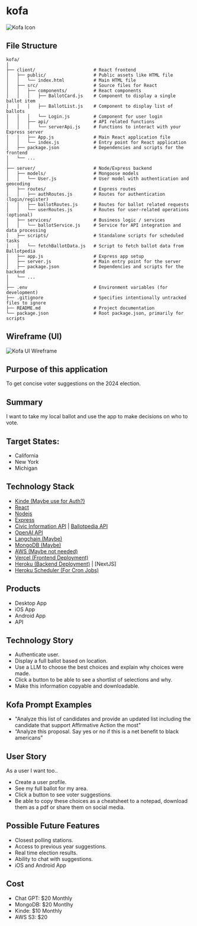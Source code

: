 # kofa
![Kofa Icon](imgs/kofa.png)




## File Structure
```
kofa/
│
├── client/                      # React frontend
│   ├── public/                  # Public assets like HTML file
│   │   └── index.html           # Main HTML file
│   ├── src/                     # Source files for React
│   │   ├── components/          # React components
│   │   │   ├── BallotCard.js    # Component to display a single ballot item
│   │   │   ├── BallotList.js    # Component to display list of ballots
│   │   │   └── Login.js         # Component for user login
│   │   ├── api/                 # API related functions
│   │   │   └── serverApi.js     # Functions to interact with your Express server
│   │   ├── App.js               # Main React application file
│   │   └── index.js             # Entry point for React application
│   ├── package.json             # Dependencies and scripts for the frontend
│   └── ...
│
├── server/                      # Node/Express backend
│   ├── models/                  # Mongoose models
│   │   └── User.js              # User model with authentication and geocoding
│   ├── routes/                  # Express routes
│   │   ├── authRoutes.js        # Routes for authentication (login/register)
│   │   ├── ballotRoutes.js      # Routes for ballot related requests
│   │   └── userRoutes.js        # Routes for user-related operations (optional)
│   ├── services/                # Business logic / services
│   │   └── ballotService.js     # Service for API integration and data processing
│   ├── scripts/                 # Standalone scripts for scheduled tasks
│   │   └── fetchBallotData.js   # Script to fetch ballot data from Ballotpedia
│   ├── app.js                   # Express app setup
│   ├── server.js                # Main entry point for the server
│   ├── package.json             # Dependencies and scripts for the backend
│   └── ...
│
├── .env                         # Environment variables (for development)
├── .gitignore                   # Specifies intentionally untracked files to ignore
├── README.md                    # Project documentation
└── package.json                 # Root package.json, primarily for scripts
```


## Wireframe (UI)
![Kofa UI Wireframe](imgs/kofa-ui-wirefram.png)




## Purpose of this application
To get concise voter suggestions on the 2024 election.




## Summary
I want to take my local ballot and use the app to make decisions on who to vote.


## Target States:
- California
- New York
- Michigan




## Technology Stack
- [Kinde (Maybe use for Auth?)](https://kinde.com/)
- [React](https://react.dev/)
- [Nodejs](https://nodejs.org/en/learn/getting-started/introduction-to-nodejs)
- [Express](https://expressjs.com/)
- [Civic Information API](https://developers.google.com/civic-information) | [Ballotpedia API](https://developer.ballotpedia.org/#elections)
- [OpenAI API](https://platform.openai.com/docs/api-reference)
- [Langchain (Maybe)](https://python.langchain.com/docs/get_started/quickstart)
- [MongoDB (Maybe)](https://www.mongodb.com/docs/drivers/node/current/)
- [AWS (Maybe not needed)](https://docs.aws.amazon.com/)
- [Vercel (Frontend Deployment)](https://vercel.com/docs)
- [Heroku (Backend Deployment)](https://devcenter.heroku.com/categories/reference) | [NextJS]
- [Heroku Scheduler (For Cron Jobs)](https://devcenter.heroku.com/articles/scheduler)




## Products
- Desktop App
- iOS App
- Android App
- API




## Technology Story
- Authenticate user.
- Display a full ballot based on location.
- Use a LLM to choose the best choices and explain why choices were made.
- Click a button to be able to see a shortlist of selections and why.
- Make this information copyable and downloadable.


## Kofa Prompt Examples
- "Analyze this list of candidates and provide an updated list including the candidate that support Affirmative Action the most"
- “Analyze this proposal.  Say yes or no if this is a net benefit to black americans”




## User Story
As a user I want too..




- Create a user profile.
- See my full ballot for my area.
- Click a button to see voter suggestions.
- Be able to copy these choices as a cheatsheet to a notepad, download them as a pdf or share them on social media.




## Possible Future Features
- Closest polling stations.
- Access to previous year suggestions.
- Real time election results.
- Ability to chat with suggestions.
- iOS and Android App


## Cost
- Chat GPT: $20 Monthly
- MongoDB: $20 Montlhy
- Kinde: $10 Monthly
- AWS S3: $20